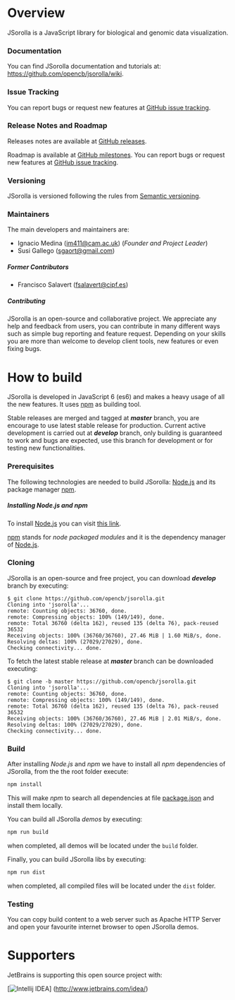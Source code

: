 # Overview
JSorolla is a JavaScript library for biological and genomic data visualization.

### Documentation
You can find JSorolla documentation and tutorials at: https://github.com/opencb/jsorolla/wiki.

### Issue Tracking
You can report bugs or request new features at [GitHub issue tracking](https://github.com/opencb/jsorolla/issues).

### Release Notes and Roadmap
Releases notes are available at [GitHub releases](https://github.com/opencb/jsorolla/releases).

Roadmap is available at [GitHub milestones](https://github.com/opencb/jsorolla/milestones). You can report bugs or request new features at [GitHub issue tracking](https://github.com/opencb/jsorolla/issues).

### Versioning
JSorolla is versioned following the rules from [Semantic versioning](http://semver.org/).

### Maintainers
The main developers and maintainers are:
* Ignacio Medina (im411@cam.ac.uk) (_Founder and Project Leader_)
* Susi Gallego (sgaort@gmail.com)

##### Former Contributors
* Francisco Salavert (fsalavert@cipf.es)

##### Contributing
JSorolla is an open-source and collaborative project. We appreciate any help and feedback from users, you can contribute in many different ways such as simple bug reporting and feature request. Depending on your skills you are more than welcome to develop client tools, new features or even fixing bugs.


# How to build 
JSorolla is developed in JavaScript 6 (es6) and makes a heavy usage of all the new features. It uses [npm](https://www.npmjs.com/) as building tool.

Stable releases are merged and tagged at **_master_** branch, you are encourage to use latest stable release for production. Current active development is carried out at **_develop_** branch, only building is guaranteed to work and bugs are expected, use this branch for development or for testing new functionalities.

### Prerequisites
The following technologies are needed to build JSorolla: [Node.js](https://nodejs.org/) and its package manager [npm](https://www.npmjs.com/).

##### Installing Node.js and npm
To install [Node.js](https://nodejs.org/) you can visit [this link](https://github.com/joyent/node/wiki/Installing-Node.js-via-package-manager).

[npm](https://www.npmjs.com/) stands for _node packaged modules_ and it is the dependency manager of [Node.js](https://nodejs.org/).

### Cloning
JSorolla is an open-source and free project, you can download **_develop_** branch by executing:

    $ git clone https://github.com/opencb/jsorolla.git
    Cloning into 'jsorolla'...
    remote: Counting objects: 36760, done.
    remote: Compressing objects: 100% (149/149), done.
    remote: Total 36760 (delta 162), reused 135 (delta 76), pack-reused 36532
    Receiving objects: 100% (36760/36760), 27.46 MiB | 1.60 MiB/s, done.
    Resolving deltas: 100% (27029/27029), done.
    Checking connectivity... done.


To fetch the latest stable release at **_master_** branch can be downloaded executing:

    $ git clone -b master https://github.com/opencb/jsorolla.git
    Cloning into 'jsorolla'...
    remote: Counting objects: 36760, done.
    remote: Compressing objects: 100% (149/149), done.
    remote: Total 36760 (delta 162), reused 135 (delta 76), pack-reused 36532
    Receiving objects: 100% (36760/36760), 27.46 MiB | 2.01 MiB/s, done.
    Resolving deltas: 100% (27029/27029), done.
    Checking connectivity... done.


### Build
After installing _Node.js_ and _npm_ we have to install all _npm_ dependencies of JSorolla, from the the root folder execute:

```bash
npm install
```
This will make _npm_ to search all dependencies at file [package.json](package.json) and install them locally.


You can build all JSorolla _demos_ by executing:

```bash
npm run build
```
when completed, all demos will be located under the `build` folder.

Finally, you can build JSorolla libs by executing:

```bash
npm run dist
```

when completed, all compiled files will be located under the `dist` folder.


### Testing
You can copy build content to a web server such as Apache HTTP Server and open your favourite internet browser to open JSorolla demos. 


# Supporters
JetBrains is supporting this open source project with:

[![Intellij IDEA](https://www.jetbrains.com/idea/docs/logo_intellij_idea.png)]
(http://www.jetbrains.com/idea/)
